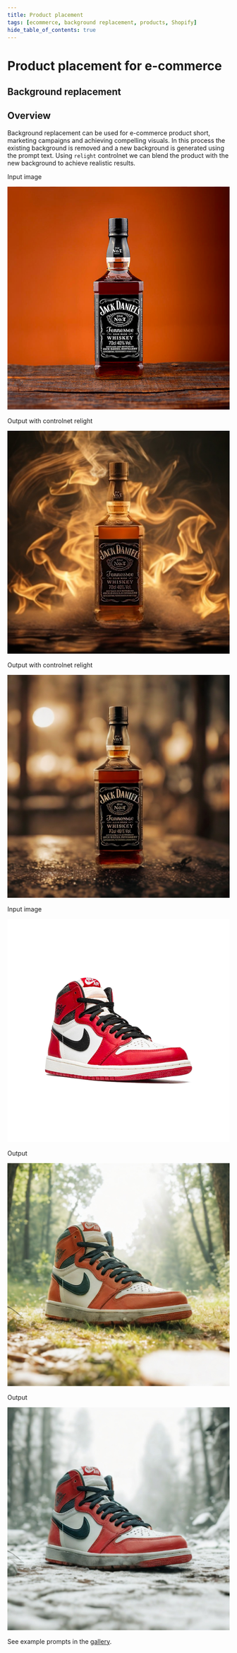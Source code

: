 ```yaml
---
title: Product placement
tags: [ecommerce, background replacement, products, Shopify]
hide_table_of_contents: true
---
```


# Product placement for e-commerce
## Background replacement

## Overview
Background replacement can be used for e-commerce product short, marketing campaigns and achieving compelling visuals. In this process the existing background is removed and a new background is generated using the prompt text. Using `relight` controlnet we can blend the product with the new background to achieve realistic results.


<div style={{ display: "grid", 'grid-template-columns': '1fr 1fr 1fr', gap: '1.5rem' }}>
<div>
<figcaption>Input image</figcaption>

![Input image of bottle of whiskey](./img/product-input1.png)
</div>

<div>
<figcaption>Output with controlnet relight</figcaption>

![Bottle of whiskey background replacement](./img/product-placement-background-replacement-whiskey-out1.jpeg)
</div>

<div>
<figcaption>Output with controlnet relight</figcaption>

![Bottle of whiskey background replacement](./img/product-placement-background-replacement-whiskey-out2.jpeg)
</div>

<div>
<figcaption>Input image</figcaption>

![source.png](./img/product-input2.png)
</div>

<div>
<figcaption>Output</figcaption>

![generated.png](./img/product-placement-background-replacement-shoe-out1.jpeg)
</div>

<div>
<figcaption>Output</figcaption>

![generated.png](./img/product-placement-background-replacement-shoe-out2.jpeg)
</div>
</div>


See example prompts in the [gallery](https://www.astria.ai/gallery?controlnet=relight).
